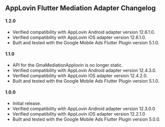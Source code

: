 ## AppLovin Flutter Mediation Adapter Changelog

#### 1.2.0
* Verified compatibility with AppLovin Android adapter version 12.6.1.0.
* Verified compatibility with AppLovin iOS adapter version 12.6.1.0.
* Built and tested with the Google Mobile Ads Flutter Plugin version 5.1.0.

#### 1.1.0
* API for the GmaMediationApplovin is no longer static.
* Verified compatibility with AppLovin Android adapter version 12.4.3.0.
* Verified compatibility with AppLovin iOS adapter version 12.4.2.0.
* Built and tested with the Google Mobile Ads Flutter Plugin version 5.1.0.

#### 1.0.0
* Initial release.
* Verified compatibility with AppLovin Android adapter version 12.3.0.0
* Verified compatibility with AppLovin iOS adapter version 12.2.1.0
* Built and tested with the Google Mobile Ads Flutter Plugin version 5.0.0.
